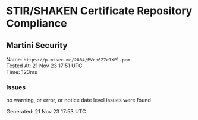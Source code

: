 # STIR/SHAKEN Certificate Repository Compliance

## Martini Security

Name: `https://p.mtsec.me/2884/PVco6Z7e1XPl.pem`\
Tested At: 21 Nov 23 17:51 UTC\
Time: 123ms

### Issues

no warning, or error, or notice date level issues were found

Generated: 21 Nov 23 17:53 UTC